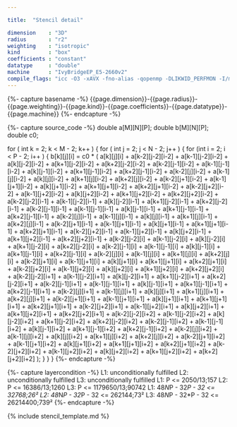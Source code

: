 ```yaml
---

title:  "Stencil detail"

dimension    : "3D"
radius       : "r2"
weighting    : "isotropic"
kind         : "box"
coefficients : "constant"
datatype     : "double"
machine      : "IvyBridgeEP_E5-2660v2"
compile_flags: "icc -O3 -xAVX -fno-alias -qopenmp -DLIKWID_PERFMON -I/mnt/opt/likwid-4.3.2/include -L/mnt/opt/likwid-4.3.2/lib -I./stempel/stempel/headers/ ./stempel/headers/timing.c ./stempel/headers/dummy.c solar_compilable.c -o stencil -llikwid"
---
```


{%- capture basename -%}
{{page.dimension}}-{{page.radius}}-{{page.weighting}}-{{page.kind}}-{{page.coefficients}}-{{page.datatype}}-{{page.machine}}
{%- endcapture -%}

{%- capture source_code -%}
double a[M][N][P];
double b[M][N][P];
double c0;

for ( int k = 2; k < M - 2; k++ ) {
  for ( int j = 2; j < N - 2; j++ ) {
    for (int i = 2; i < P - 2; i++ ) {
      b[k][j][i] = c0 *
        ( a[k][j][i]       + a[k-2][j-2][i-2] + a[k-1][j-2][i-2]
        + a[k][j-2][i-2]   + a[k+1][j-2][i-2] + a[k+2][j-2][i-2]
        + a[k-2][j-1][i-2] + a[k-1][j-1][i-2] + a[k][j-1][i-2]
        + a[k+1][j-1][i-2] + a[k+2][j-1][i-2] + a[k-2][j][i-2]
        + a[k-1][j][i-2]   + a[k][j][i-2]     + a[k+1][j][i-2]
        + a[k+2][j][i-2]   + a[k-2][j+1][i-2] + a[k-1][j+1][i-2]
        + a[k][j+1][i-2]   + a[k+1][j+1][i-2] + a[k+2][j+1][i-2]
        + a[k-2][j+2][i-2] + a[k-1][j+2][i-2] + a[k][j+2][i-2]
        + a[k+1][j+2][i-2] + a[k+2][j+2][i-2] + a[k-2][j-2][i-1]
        + a[k-1][j-2][i-1] + a[k][j-2][i-1]   + a[k+1][j-2][i-1]
        + a[k+2][j-2][i-1] + a[k-2][j-1][i-1] + a[k-1][j-1][i-1]
        + a[k][j-1][i-1]   + a[k+1][j-1][i-1] + a[k+2][j-1][i-1]
        + a[k-2][j][i-1]   + a[k-1][j][i-1]   + a[k][j][i-1]
        + a[k+1][j][i-1]   + a[k+2][j][i-1]   + a[k-2][j+1][i-1]
        + a[k-1][j+1][i-1] + a[k][j+1][i-1]   + a[k+1][j+1][i-1]
        + a[k+2][j+1][i-1] + a[k-2][j+2][i-1] + a[k-1][j+2][i-1]
        + a[k][j+2][i-1]   + a[k+1][j+2][i-1] + a[k+2][j+2][i-1]
        + a[k-2][j-2][i]   + a[k-1][j-2][i]   + a[k][j-2][i]
        + a[k+1][j-2][i]   + a[k+2][j-2][i]   + a[k-2][j-1][i]
        + a[k-1][j-1][i]   + a[k][j-1][i]     + a[k+1][j-1][i]
        + a[k+2][j-1][i]   + a[k-2][j][i]     + a[k-1][j][i]
        + a[k+1][j][i]     + a[k+2][j][i]     + a[k-2][j+1][i]
        + a[k-1][j+1][i]   + a[k][j+1][i]     + a[k+1][j+1][i]
        + a[k+2][j+1][i]   + a[k-2][j+2][i]   + a[k-1][j+2][i]
        + a[k][j+2][i]     + a[k+1][j+2][i]   + a[k+2][j+2][i]
        + a[k-2][j-2][i+1] + a[k-1][j-2][i+1] + a[k][j-2][i+1]
        + a[k+1][j-2][i+1] + a[k+2][j-2][i+1] + a[k-2][j-1][i+1]
        + a[k-1][j-1][i+1] + a[k][j-1][i+1]   + a[k+1][j-1][i+1]
        + a[k+2][j-1][i+1] + a[k-2][j][i+1]   + a[k-1][j][i+1]
        + a[k][j][i+1]     + a[k+1][j][i+1]   + a[k+2][j][i+1]
        + a[k-2][j+1][i+1] + a[k-1][j+1][i+1] + a[k][j+1][i+1]
        + a[k+1][j+1][i+1] + a[k+2][j+1][i+1] + a[k-2][j+2][i+1]
        + a[k-1][j+2][i+1] + a[k][j+2][i+1]   + a[k+1][j+2][i+1]
        + a[k+2][j+2][i+1] + a[k-2][j-2][i+2] + a[k-1][j-2][i+2]
        + a[k][j-2][i+2]   + a[k+1][j-2][i+2] + a[k+2][j-2][i+2]
        + a[k-2][j-1][i+2] + a[k-1][j-1][i+2] + a[k][j-1][i+2]
        + a[k+1][j-1][i+2] + a[k+2][j-1][i+2] + a[k-2][j][i+2]
        + a[k-1][j][i+2]   + a[k][j][i+2]     + a[k+1][j][i+2]
        + a[k+2][j][i+2]   + a[k-2][j+1][i+2] + a[k-1][j+1][i+2]
        + a[k][j+1][i+2]   + a[k+1][j+1][i+2] + a[k+2][j+1][i+2]
        + a[k-2][j+2][i+2] + a[k-1][j+2][i+2] + a[k][j+2][i+2]
        + a[k+1][j+2][i+2] + a[k+2][j+2][i+2] );
    }
  }
}
{%- endcapture -%}

{%- capture layercondition -%}
L1: unconditionally fulfilled
L2: unconditionally fulfilled
L3: unconditionally fulfilled
L1: P <= 2050/13;157
L2: P <= 16386/13;1260
L3: P <= 1179650/13;90742
L1: 48*N*P - 32*P - 32 <= 32768;26²
L2: 48*N*P - 32*P - 32 <= 262144;73²
L3: 48*N*P - 32*P - 32 <= 26214400;739²
{%- endcapture -%}

{% include stencil_template.md %}

